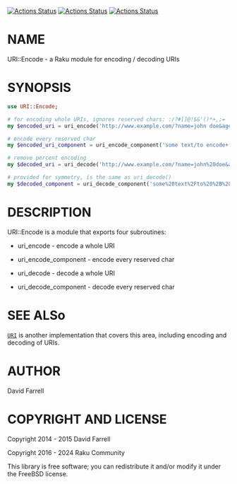[![Actions Status](https://github.com/raku-community-modules/URI-Encode/actions/workflows/linux.yml/badge.svg)](https://github.com/raku-community-modules/URI-Encode/actions) [![Actions Status](https://github.com/raku-community-modules/URI-Encode/actions/workflows/macos.yml/badge.svg)](https://github.com/raku-community-modules/URI-Encode/actions) [![Actions Status](https://github.com/raku-community-modules/URI-Encode/actions/workflows/windows.yml/badge.svg)](https://github.com/raku-community-modules/URI-Encode/actions)

NAME
====

URI::Encode - a Raku module for encoding / decoding URIs

SYNOPSIS
========

```raku
use URI::Encode;

# for encoding whole URIs, ignores reserved chars: :/?#[]@!$&'()*+,;=
my $encoded_uri = uri_encode('http://www.example.com/?name=john doe&age=54');

# encode every reserved char
my $encoded_uri_component = uri_encode_component('some text/to encode+ safely');

# remove percent encoding
my $decoded_uri = uri_decode('http://www.example.com/?name=john%20doe&age=54');

# provided for symmetry, is the same as uri_decode()
my $decoded_component = uri_decode_component('some%20text%2Fto%20%2B%20safely');
```

DESCRIPTION
===========

URI::Encode is a module that exports four subroutines:

  * uri_encode - encode a whole URI

  * uri_encode_component - encode every reserved char

  * uri_decode - decode a whole URI

  * uri_decode_component - decode every reserved char

SEE ALSo
========

[`URI`](https://raku.land/github:raku-community-modules/URI) is another implementation that covers this area, including encoding and decoding of URIs.

AUTHOR
======

David Farrell

COPYRIGHT AND LICENSE
=====================

Copyright 2014 - 2015 David Farrell

Copyright 2016 - 2024 Raku Community

This library is free software; you can redistribute it and/or modify it under the FreeBSD license.

